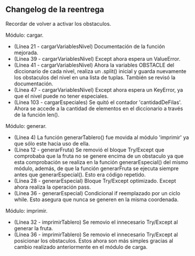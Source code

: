 ## Changelog de la reentrega

Recordar de volver a activar los obstaculos.

Módulo: cargar.

- (Línea 21 - cargarVariablesNivel) Documentación de la función mejorada.
- (Línea 39 - cargarVariablesNivel) Except ahora espera un ValueError.
- (Línea 41 - cargarVariablesNivel) Ahora la variables OBSTACLE del diccionario de cada nivel, realiza un .split() inicial y guarda nuevamente los obstaculos del nivel en una lista de tuplas. También se revisó la documentación.
- (Línea 47 - cargarVariablesNivel) Except ahora espera un KeyError, ya que el nivel puede no tener especiales.
- (Línea 103 - cargarEspeciales) Se quitó el contador 'cantidadDeFilas'. Ahora se accede a la cantidad de elementos en el diccionario a través de la función len().

Módulo: generar.

- (Línea 4) La función generarTablero() fue movida al módulo 'imprimir' ya que sólo este hacia uso de ella.
- (Línea 12 - generarFruta) Se removió el bloque Try/Except que comprobaba que la fruta no se genere encima de un obstaculo ya que esta comprobación se realiza en la función generarEspecial() del mismo módulo, además, de que la función generarFruta se ejecuta siempre antes que generarEspecial(). Esto era código repetido.
- (Línea 28 - generarEspecial) Bloque Try/Except optimizado. Except ahora realiza la operación pass.
- (Línea 36 - generarEspecial) Condicional if reemplazado por un ciclo while. Esto asegura que nunca se generen en la misma coordenada. 

Módulo: imprimir.

- (Línea 32 - imprimirTablero) Se removio el innecesario Try/Except al generar la fruta.
- (Línea 36 - imprimirTablero) Se removio el innecesario Try/Except al posicionar los obstaculos. Estos ahora son más simples gracias al cambio realizado anteriormente en el módulo de carga. 